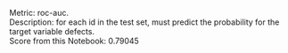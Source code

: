 Metric: roc-auc.<br>
Description: for each id in the test set, must predict the probability for the target variable defects.<br>
Score from this Notebook: 0.79045<br>
